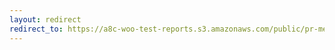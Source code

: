 ```yaml
---
layout: redirect
redirect_to: https://a8c-woo-test-reports.s3.amazonaws.com/public/pr-merge/39537/e2e/index.html
---
```

